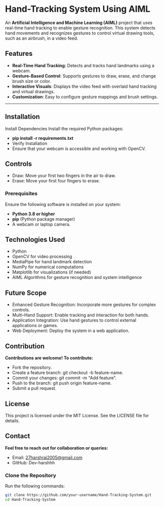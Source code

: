 # Hand-Tracking System Using AIML

An **Artificial Intelligence and Machine Learning (AIML)** project that uses real-time hand tracking to enable gesture recognition. This system detects hand movements and recognizes gestures to control virtual drawing tools, such as an airbrush, in a video feed.

## Features

- **Real-Time Hand Tracking**: Detects and tracks hand landmarks using a webcam.
- **Gesture-Based Control**: Supports gestures to draw, erase, and change brush size or color.
- **Interactive Visuals**: Displays the video feed with overlaid hand tracking and virtual drawings.
- **Customization**: Easy to configure gesture mappings and brush settings.

---

## Installation

Install Dependencies
Install the required Python packages:

- **pip install -r requirements.txt**
- Verify Installation
- Ensure that your webcam is accessible and working with OpenCV.

## Controls
- Draw: Move your first two fingers in the air to draw.
- Erase: Move your first four fingers to erase.

### Prerequisites
Ensure the following software is installed on your system:
- **Python 3.8 or higher**
- **pip** (Python package manager)
- A webcam or laptop camera.

## Technologies Used
- Python
- OpenCV for video processing
- MediaPipe for hand landmark detection
- NumPy for numerical computations
- Matplotlib for visualizations (if needed)
- AIML Algorithms for gesture recognition and system intelligence

## Future Scope
- Enhanced Gesture Recognition: Incorporate more gestures for complex controls.
- Multi-Hand Support: Enable tracking and interaction for both hands.
- Application Integration: Use hand gestures to control external applications or games.
- Web Deployment: Deploy the system in a web application.

## Contribution
**Contributions are welcome! To contribute:**

- Fork the repository.
- Create a feature branch: git checkout -b feature-name.
- Commit your changes: git commit -m "Add feature".
- Push to the branch: git push origin feature-name.
- Submit a pull request.

## License
This project is licensed under the MIT License. See the LICENSE file for details.

## Contact
**Feel free to reach out for collaboration or queries:**

- Email: 27harshraj2005@gmail.com
- GitHub: Dev-harshhh

### Clone the Repository
Run the following commands:
```bash
git clone https://github.com/your-username/Hand-Tracking-System.git
cd Hand-Tracking-System
